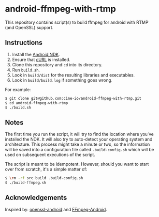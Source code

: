 # android-ffmpeg-with-rtmp

This repository contains script(s) to build ffmpeg for android with RTMP (and OpenSSL) support.

## Instructions

1. Install the [Android NDK][android-ndk].
2. Ensure that [cURL][cURL] is installed.
3. Clone this repository and `cd` into its directory.
4. Run `build.sh`.
5. Look in `build/dist` for the resulting libraries and executables.
6. Look in `build/build.log` if something goes wrong.

For example:

```bash
$ git clone git@github.com:cine-io/android-ffmpeg-with-rtmp.git
$ cd android-ffmpeg-with-rtmp
$ ./build.sh
```

## Notes

The first time you run the script, it will try to find the location where
you've installed the NDK. It will also try to auto-detect your operating
system and architecture. This process might take a minute or two, so the
information will be saved into a configuration file called
`.build-config.sh` which will be used on subsequent executions of
the script.

The script is meant to be idempotent. However, should you want to start over
from scratch, it's a simple matter of:

```bash
$ \rm -rf src build .build-config.sh
$ ./build-ffmpeg.sh
```

## Acknowledgements

Inspired by: [openssl-android][openssl-android] and [FFmpeg-Android][FFmpeg-Android].


<!-- external links -->
[openssl-android]:https://github.com/guardianproject/openssl-android
[FFmpeg-Android]:https://github.com/OnlyInAmerica/FFmpeg-Android
[android-ndk]:https://developer.android.com/tools/sdk/ndk/index.html
[cURL]:http://curl.haxx.se/